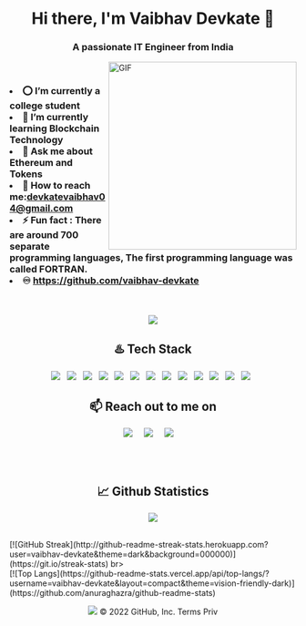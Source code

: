<h1 align="center">Hi there, I'm Vaibhav Devkate 👋</h1>
<h3 align="center">A passionate IT Engineer from India</h3>

<img align="right" alt="GIF" src="https://github.com/vaibhav-devkate/vaibhav-devkate/blob/main/Vaibhav4102.jpg" width="330"/>
<br>
<h3
    
- ⭕ I’m currently a college student 
- 🔗 I’m currently learning Blockchain Technology
- 💬 Ask me about Ethereum and Tokens
- 📧 How to reach me:devkatevaibhav04@gmail.com
- ⚡ Fun fact : There are around 700 separate programming languages,
        The first programming language was called FORTRAN.
- ♾️ https://github.com/vaibhav-devkate
</h3>
<br />
<br>

<div align="center">
<img src="https://quotes-github-readme.vercel.app/api?type=horizontal">
</div>


<!-- <h3 align="center">Don't count the days, make the days count.</h3>
<p align="center">~ Muhammad Ali</p> -->


<h2 align="center">♨️ Tech Stack</h2>
<p align="center">
  <img src="https://img.shields.io/badge/Python-FFD43B?style=for-the-badge&logo=python&logoColor=blue" >&nbsp;&nbsp;
  <img src="https://img.shields.io/badge/C-00599C?style=for-the-badge&logo=c&logoColor=white" >&nbsp;&nbsp;
  <img src="https://img.shields.io/badge/C%2B%2B-00599C?style=for-the-badge&logo=c%2B%2B&logoColor=white" >&nbsp;&nbsp;
  <img src="https://img.shields.io/badge/JavaScript-323330?style=for-the-badge&logo=javascript&logoColor=F7DF1E" >&nbsp;&nbsp;
  <img src="https://img.shields.io/badge/CSS3-1572B6?style=for-the-badge&logo=css3&logoColor=white" >&nbsp;&nbsp;
  <img src="https://img.shields.io/badge/HTML5-E34F26?style=for-the-badge&logo=html5&logoColor=white" >&nbsp;&nbsp;
  <img src="https://img.shields.io/badge/React-20232A?style=for-the-badge&logo=react&logoColor=61DAFB" >&nbsp;&nbsp;
  <img src="https://img.shields.io/badge/Express.js-000000?style=for-the-badge&logo=express&logoColor=white" >&nbsp;&nbsp;
  <img src="https://img.shields.io/badge/Node.js-339933?style=for-the-badge&logo=nodedotjs&logoColor=white" >&nbsp;&nbsp;
  <img src="https://img.shields.io/badge/MySQL-005C84?style=for-the-badge&logo=mysql&logoColor=white" >&nbsp;&nbsp;
  <img src="https://img.shields.io/badge/MongoDB-4EA94B?style=for-the-badge&logo=mongodb&logoColor=white" >&nbsp;&nbsp;
  <img src="https://img.shields.io/badge/Canva-%2300C4CC.svg?&style=for-the-badge&logo=Canva&logoColor=white" >&nbsp;&nbsp;
  <img src="https://img.shields.io/badge/GIT-E44C30?style=for-the-badge&logo=git&logoColor=white" >&nbsp;&nbsp;
</p>


<h2 align="center">📫 Reach out to me on</h2>
<p align="center">
  <a target="_blank"href=https://www.linkedin.com/in/vaibhav-devkate"><img src="https://img.shields.io/badge/linkedin-%230077B5.svg?&style=for-the-badge&logo=linkedin&logoColor=white" /></a>&nbsp;&nbsp;&nbsp;&nbsp;
  <a href="mailto:devkatevaibhav04@gmail.com?subject=Hello%20vaibhav,%20From%20Github"><img src="https://img.shields.io/badge/gmail-%23D14836.svg?&style=for-the-badge&logo=gmail&logoColor=white" /></a>&nbsp;&nbsp;&nbsp;&nbsp;
  <a href="https://www.instagram.com/vaibhavv.devkate/"><img src="https://img.shields.io/badge/instagram-%23D14836.svg?&style=for-the-badge&logo=instagram&logoColor=pink" /></a>&nbsp;&nbsp;&nbsp;&nbsp;
</p>

<br /> 
<br />



<h2 align="center">📈 Github Statistics </h2>
<p align="center">
   <img src="https://github-readme-stats.vercel.app/api?username=vaibhav-devkate&show_icons=true&theme=dark"/>
<!--    <img src="https://github-readme-streak-stats.herokuapp.com?user=vaibhav-devkate&theme=dark&ring=3B8D0C"/> -->
</p>

<br> 
[![GitHub Streak](http://github-readme-streak-stats.herokuapp.com?user=vaibhav-devkate&theme=dark&background=000000)](https://git.io/streak-stats)       br>    
<br> 
[![Top Langs](https://github-readme-stats.vercel.app/api/top-langs/?username=vaibhav-devkate&layout=compact&theme=vision-friendly-dark)](https://github.com/anuraghazra/github-readme-stats)<br>                                                                                                              

<p align="center">
   <img src="https://komarev.com/ghpvc/?username=vaibhav-devkate&label=PROFILE+VIEWS&style=flat-square&color=blue")
</p>
© 2022 GitHub, Inc.
Terms
Priv
